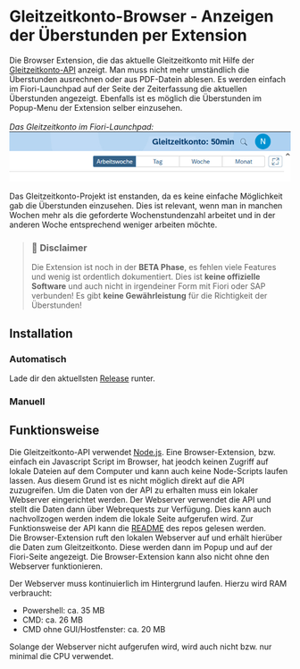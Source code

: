 # Gleitzeitkonto-Browser - Anzeigen der Überstunden per Extension

Die Browser Extension, die das aktuelle Gleitzeitkonto mit Hilfe der [Gleitzeitkonto-API](https://github.com/julius-boettger/gleitzeitkonto-api) anzeigt. Man muss nicht mehr umständlich die Überstunden ausrechnen oder aus PDF-Datein ablesen. Es werden einfach im Fiori-Launchpad auf der Seite der Zeiterfassung die aktuellen Überstunden angezeigt. Ebenfalls ist es möglich die Überstunden im Popup-Menu der Extension selber einzusehen.
<br><br>
*Das Gleitzeitkonto im Fiori-Launchpad:*
<br>
![Gleitzeitkonto im Fiori-Launchpad](./GleitzeitkontoFioriLaunchpad.png)

Das Gleitzeitkonto-Projekt ist enstanden, da es keine einfache Möglichkeit gab die Überstunden einzusehen. Dies ist relevant, wenn man in manchen Wochen mehr als die geforderte Wochenstundenzahl arbeitet und in der anderen Woche entsprechend weniger arbeiten möchte.

> ### 🚨 Disclaimer
> Die Extension ist noch in der **BETA Phase**, es fehlen viele Features und wenig ist ordentlich dokumentiert. Dies ist **keine offizielle Software** und auch nicht in irgendeiner Form mit Fiori oder SAP verbunden! Es gibt **keine Gewährleistung** für die Richtigkeit der Überstunden!

## Installation

### Automatisch

Lade dir den aktuellsten [Release](https://github.com/NilsPvR/Gleitzeitkonto-Browser/releases) runter.  


### Manuell



## Funktionsweise

Die Gleitzeitkonto-API verwendet [Node.js](https://nodejs.org/). Eine Browser-Extension, bzw. einfach ein Javascript Script im Browser, hat jeodch keinen Zugriff auf lokale Dateien auf dem Computer und kann auch keine Node-Scripts laufen lassen. Aus diesem Grund ist es nicht möglich direkt auf die API zuzugreifen. Um die Daten von der API zu erhalten muss ein lokaler Webserver eingerichtet werden. Der Webserver verwendet die API und stellt die Daten dann über Webrequests zur Verfügung. Dies kann auch nachvollzogen werden indem die lokale Seite aufgerufen wird. Zur Funktionsweise der API kann die [README](https://github.com/julius-boettger/gleitzeitkonto-api#readme) des repos gelesen werden.<br>
Die Browser-Extension ruft den lokalen Webserver auf und erhält hierüber die Daten zum Gleitzeitkonto. Diese werden dann im Popup und auf der Fiori-Seite angezeigt. Die Browser-Extension kann also nicht ohne den Webserver funktionieren.

Der Webserver muss kontinuierlich im Hintergrund laufen. Hierzu wird RAM verbraucht: <br>
- Powershell: ca. 35 MB
- CMD: ca. 26 MB  
- CMD ohne GUI/Hostfenster: ca. 20 MB

Solange der Webserver nicht aufgerufen wird, wird auch nicht bzw. nur minimal die CPU verwendet.